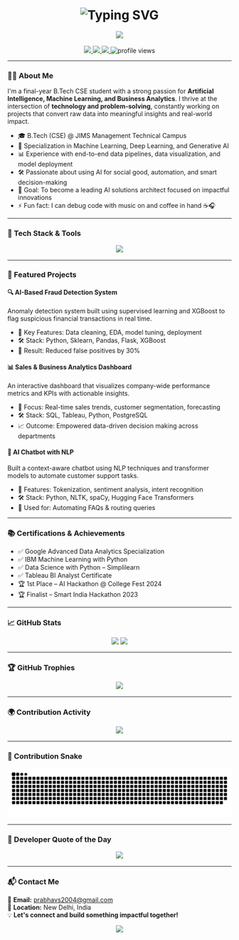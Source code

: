 <!-- Typing Heading -->
<h1 align="center">
  <img src="https://readme-typing-svg.demolab.com?font=Fira+Code&weight=700&size=28&duration=3000&pause=1000&color=F75C7E&center=true&vCenter=true&width=800&lines=Hey+there!+I'm+Prabhav+Sharma;AI+Engineer+%7C+ML+Enthusiast+%7C+Data+Wizard;Building+Cool+Stuff+with+Data+%26+Code!" alt="Typing SVG" />
</h1>

<!-- Hero Image -->
<p align="center">
  <img src="https://i.pinimg.com/originals/f5/8f/a0/f58fa0cbcb47c830805d1b868dcfba14.gif" width="800">
</p>

<!-- Socials -->
<p align="center">
  <a href="https://linkedin.com/in/prabhav-sharma" target="_blank">
    <img src="https://img.shields.io/badge/LinkedIn-%230077B5.svg?style=for-the-badge&logo=linkedin&logoColor=white"/>
  </a>
  <a href="https://instagram.com/prabhavsharma04" target="_blank">
    <img src="https://img.shields.io/badge/Instagram-%23E4405F.svg?style=for-the-badge&logo=instagram&logoColor=white"/>
  </a>
  <a href="https://www.youtube.com/c/terabyte" target="_blank">
    <img src="https://img.shields.io/badge/Youtube-%23FF0000.svg?style=for-the-badge&logo=youtube&logoColor=white"/>
  </a>
  <img src="https://komarev.com/ghpvc/?username=prabhav-sharma&label=Profile%20views&color=0e75b6&style=for-the-badge" alt="profile views"/>
</p>

---

### 👨‍💻 About Me

I'm a final-year B.Tech CSE student with a strong passion for **Artificial Intelligence, Machine Learning, and Business Analytics**. I thrive at the intersection of **technology and problem-solving**, constantly working on projects that convert raw data into meaningful insights and real-world impact.

- 🎓 B.Tech (CSE) @ JIMS Management Technical Campus  
- 🧠 Specialization in Machine Learning, Deep Learning, and Generative AI  
- 📊 Experience with end-to-end data pipelines, data visualization, and model deployment  
- 🛠️ Passionate about using AI for social good, automation, and smart decision-making  
- 🎯 Goal: To become a leading AI solutions architect focused on impactful innovations  
- ⚡ Fun fact: I can debug code with music on and coffee in hand ☕🎧

---

### 💼 Tech Stack & Tools

<p align="center">
  <img src="https://skillicons.dev/icons?i=python,pytorch,tensorflow,sklearn,flask,django,docker,git,github,linux,html,css,js,vscode,postgresql,mysql,sqlite,tableau,pandas,numpy,opencv" />
</p>

---

### 🚀 Featured Projects

#### 🔍 AI-Based Fraud Detection System
Anomaly detection system built using supervised learning and XGBoost to flag suspicious financial transactions in real time.

- 📌 Key Features: Data cleaning, EDA, model tuning, deployment  
- 🛠️ Stack: Python, Sklearn, Pandas, Flask, XGBoost  
- 🧠 Result: Reduced false positives by 30%

#### 📊 Sales & Business Analytics Dashboard
An interactive dashboard that visualizes company-wide performance metrics and KPIs with actionable insights.

- 📌 Focus: Real-time sales trends, customer segmentation, forecasting  
- 🛠️ Stack: SQL, Tableau, Python, PostgreSQL  
- 📈 Outcome: Empowered data-driven decision making across departments

#### 🤖 AI Chatbot with NLP
Built a context-aware chatbot using NLP techniques and transformer models to automate customer support tasks.

- 📌 Features: Tokenization, sentiment analysis, intent recognition  
- 🛠️ Stack: Python, NLTK, spaCy, Hugging Face Transformers  
- 💬 Used for: Automating FAQs & routing queries

---

### 📚 Certifications & Achievements

- ✅ Google Advanced Data Analytics Specialization  
- ✅ IBM Machine Learning with Python  
- ✅ Data Science with Python – Simplilearn  
- ✅ Tableau BI Analyst Certificate  
- 🏆 1st Place – AI Hackathon @ College Fest 2024  
- 🏆 Finalist – Smart India Hackathon 2023

---

### 📈 GitHub Stats

<p align="center">
  <img src="https://github-readme-stats.vercel.app/api?username=prabhav-sharma&theme=tokyonight&show_icons=true&hide_border=false&count_private=true" width="48%" />
  <img src="https://github-readme-streak-stats.herokuapp.com/?user=prabhav-sharma&theme=tokyonight&hide_border=false" width="48%" />
</p>

---

### 🏆 GitHub Trophies

<p align="center">
  <img src="https://github-profile-trophy.vercel.app/?username=prabhav-sharma&theme=algolia&row=2&column=4&margin-w=15&no-frame=true"/>
</p>

---

### 🌍 Contribution Activity

<p align="center">
  <img src="https://github-readme-activity-graph.vercel.app/graph?username=prabhav-sharma&theme=react-dark&bg_color=1A1B27&hide_border=true" width="95%" />
</p>

---

### 🐍 Contribution Snake

<p align="center">
  <img src="https://raw.githubusercontent.com/Platane/snk/output/github-contribution-grid-snake-dark.svg" />
</p>

---

### 🧠 Developer Quote of the Day

<p align="center">
  <img src="https://quotes-github-readme.vercel.app/api?type=horizontal&theme=radical" />
</p>

---

### 📬 Contact Me

💌 **Email:** prabhavs2004@gmail.com  
📍 **Location:** New Delhi, India  
💡 **Let's connect and build something impactful together!**

<p align="center">
  <img src="https://media.giphy.com/media/3o7TKz2zs8qj0cS7TG/giphy.gif" width="150">
</p>
